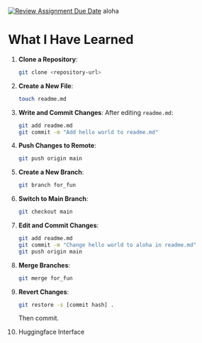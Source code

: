[![Review Assignment Due Date](https://classroom.github.com/assets/deadline-readme-button-22041afd0340ce965d47ae6ef1cefeee28c7c493a6346c4f15d667ab976d596c.svg)](https://classroom.github.com/a/a5r7VjaX)
aloha

# What I Have Learned

1. **Clone a Repository**:
   ```bash
   git clone <repository-url>
   ```

2. **Create a New File**:
   ```bash
   touch readme.md
   ```

3. **Write and Commit Changes**:
   After editing `readme.md`:
   ```bash
   git add readme.md
   git commit -m "Add hello world to readme.md"
   ```

4. **Push Changes to Remote**:
   ```bash
   git push origin main
   ```

5. **Create a New Branch**:
   ```bash
   git branch for_fun
   ```

6. **Switch to Main Branch**:
   ```bash
   git checkout main
   ```

7. **Edit and Commit Changes**:
   ```bash
   git add readme.md
   git commit -m "Change hello world to aloha in readme.md"
   git push origin main
   ```

8. **Merge Branches**:
   ```bash
   git merge for_fun
   ```

9. **Revert Changes**:
   ```bash
   git restore -s [commit hash] .
   ```
   Then commit.

10. Huggingface Interface